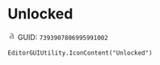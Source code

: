 # Unlocked
![](/img/Unlocked.png)
GUID: `7393907806995991002`
```
EditorGUIUtility.IconContent("Unlocked")
```
